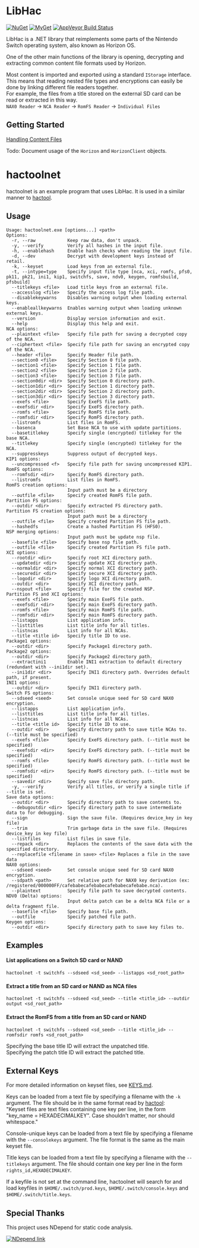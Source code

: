 # LibHac

[![NuGet](https://img.shields.io/nuget/v/LibHac.svg?style=flat-square)](https://www.nuget.org/packages/LibHac)
[![MyGet](https://img.shields.io/myget/libhac/vpre/libhac.svg?label=myget&style=flat-square)](https://www.myget.org/feed/libhac/package/nuget/LibHac)
[![AppVeyor Build Status](https://img.shields.io/appveyor/ci/thealexbarney/LibHac/master.svg?style=flat-square)](https://ci.appveyor.com/project/Thealexbarney/libhac/history)

LibHac is a .NET library that reimplements some parts of the Nintendo Switch operating system, also known as Horizon OS.

One of the other main functions of the library is opening, decrypting and extracting common content file formats used by Horizon.

Most content is imported and exported using a standard `IStorage` interface. This means that reading nested file types and encryptions can easily be done by linking different file readers together.  
For example, the files from a title stored on the external SD card can be read or extracted in this way.  
`NAX0 Reader` -> `NCA Reader` -> `RomFS Reader` -> `Individual Files`

## Getting Started

[Handling Content Files](docs/getting-started.md)

Todo: Document usage of the `Horizon` and `HorizonClient` objects.

# hactoolnet

hactoolnet is an example program that uses LibHac. It is used in a similar manner to [hactool](https://github.com/SciresM/hactool).

## Usage
```
Usage: hactoolnet.exe [options...] <path>
Options:
  -r, --raw            Keep raw data, don't unpack.
  -y, --verify         Verify all hashes in the input file.
  -h, --enablehash     Enable hash checks when reading the input file.
  -d, --dev            Decrypt with development keys instead of retail.
  -k, --keyset         Load keys from an external file.
  -t, --intype=type    Specify input file type [nca, xci, romfs, pfs0, pk11, pk21, ini1, kip1, switchfs, save, ndv0, keygen, romfsbuild, pfsbuild]
  --titlekeys <file>   Load title keys from an external file.
  --accesslog <file>   Specify the access log file path.
  --disablekeywarns    Disables warning output when loading external keys.
  --enableallkeywarns  Enables warning output when loading unknown external keys.
  --version            Display version information and exit.
  --help               Display this help and exit.
NCA options:
  --plaintext <file>   Specify file path for saving a decrypted copy of the NCA.
  --ciphertext <file>  Specify file path for saving an encrypted copy of the NCA.
  --header <file>      Specify Header file path.
  --section0 <file>    Specify Section 0 file path.
  --section1 <file>    Specify Section 1 file path.
  --section2 <file>    Specify Section 2 file path.
  --section3 <file>    Specify Section 3 file path.
  --section0dir <dir>  Specify Section 0 directory path.
  --section1dir <dir>  Specify Section 1 directory path.
  --section2dir <dir>  Specify Section 2 directory path.
  --section3dir <dir>  Specify Section 3 directory path.
  --exefs <file>       Specify ExeFS file path.
  --exefsdir <dir>     Specify ExeFS directory path.
  --romfs <file>       Specify RomFS file path.
  --romfsdir <dir>     Specify RomFS directory path.
  --listromfs          List files in RomFS.
  --basenca            Set Base NCA to use with update partitions.
  --basetitlekey       Specify single (encrypted) titlekey for the base NCA.
  --titlekey           Specify single (encrypted) titlekey for the NCA.
  --suppresskeys       Suppress output of decrypted keys.
KIP1 options:
  --uncompressed <f>   Specify file path for saving uncompressed KIP1.
RomFS options:
  --romfsdir <dir>     Specify RomFS directory path.
  --listromfs          List files in RomFS.
RomFS creation options:
                       Input path must be a directory
  --outfile <file>     Specify created RomFS file path.
Partition FS options:
  --outdir <dir>       Specify extracted FS directory path.
Partition FS creation options:
                       Input path must be a directory
  --outfile <file>     Specify created Partition FS file path.
  --hashedfs           Create a hashed Partition FS (HFS0).
NSP merging options:
                       Input path must be update nsp file.
  --basefile <file>    Specify base nsp file path.
  --outfile <file>     Specify created Partition FS file path.
XCI options:
  --rootdir <dir>      Specify root XCI directory path.
  --updatedir <dir>    Specify update XCI directory path.
  --normaldir <dir>    Specify normal XCI directory path.
  --securedir <dir>    Specify secure XCI directory path.
  --logodir <dir>      Specify logo XCI directory path.
  --outdir <dir>       Specify XCI directory path.
  --nspout <file>      Specify file for the created NSP.
Partition FS and XCI options:
  --exefs <file>       Specify main ExeFS file path.
  --exefsdir <dir>     Specify main ExeFS directory path.
  --romfs <file>       Specify main RomFS file path.
  --romfsdir <dir>     Specify main RomFS directory path.
  --listapps           List application info.
  --listtitles         List title info for all titles.
  --listncas           List info for all NCAs.
  --title <title id>   Specify title ID to use.
Package1 options:
  --outdir <dir>       Specify Package1 directory path.
Package2 options:
  --outdir <dir>       Specify Package2 directory path.
  --extractini1        Enable INI1 extraction to default directory (redundant with --ini1dir set).
  --ini1dir <dir>      Specify INI1 directory path. Overrides default path, if present.
INI1 options:
  --outdir <dir>       Specify INI1 directory path.
Switch FS options:
  --sdseed <seed>      Set console unique seed for SD card NAX0 encryption.
  --listapps           List application info.
  --listtitles         List title info for all titles.
  --listncas           List info for all NCAs.
  --title <title id>   Specify title ID to use.
  --outdir <dir>       Specify directory path to save title NCAs to. (--title must be specified)
  --exefs <file>       Specify ExeFS directory path. (--title must be specified)
  --exefsdir <dir>     Specify ExeFS directory path. (--title must be specified)
  --romfs <file>       Specify RomFS directory path. (--title must be specified)
  --romfsdir <dir>     Specify RomFS directory path. (--title must be specified)
  --savedir <dir>      Specify save file directory path.
  -y, --verify         Verify all titles, or verify a single title if --title is set.
Save data options:
  --outdir <dir>       Specify directory path to save contents to.
  --debugoutdir <dir>  Specify directory path to save intermediate data to for debugging.
  --sign               Sign the save file. (Requires device_key in key file)
  --trim               Trim garbage data in the save file. (Requires device_key in key file)
  --listfiles          List files in save file.
  --repack <dir>       Replaces the contents of the save data with the specified directory.
  --replacefile <filename in save> <file> Replaces a file in the save data
NAX0 options:
  --sdseed <seed>      Set console unique seed for SD card NAX0 encryption.
  --sdpath <path>      Set relative path for NAX0 key derivation (ex: /registered/000000FF/cafebabecafebabecafebabecafebabe.nca).
  --plaintext          Specify file path to save decrypted contents.
NDV0 (Delta) options:
                       Input delta patch can be a delta NCA file or a delta fragment file.
  --basefile <file>    Specify base file path.
  --outfile            Specify patched file path.
Keygen options:
  --outdir <dir>       Specify directory path to save key files to.
```

## Examples

#### List applications on a Switch SD card or NAND
`hactoolnet -t switchfs --sdseed <sd_seed> --listapps <sd_root_path>`

#### Extract a title from an SD card or NAND as NCA files
`hactoolnet -t switchfs --sdseed <sd_seed> --title <title_id> --outdir output <sd_root_path>`

#### Extract the RomFS from a title from an SD card or NAND
`hactoolnet -t switchfs --sdseed <sd_seed> --title <title_id> --romfsdir romfs <sd_root_path>`

Specifying the base title ID will extract the unpatched title.  
Specifying the patch title ID will extract the patched title.

## External Keys

For more detailed information on keyset files, see [KEYS.md](KEYS.md).

Keys can be loaded from a text file by specifying a filename with the `-k` argument. The file should be in the same format read by [hactool](https://github.com/SciresM/hactool#external-keys):  
"Keyset files are text files containing one key per line, in the form "key_name = HEXADECIMALKEY". Case shouldn't matter, nor should whitespace."

Console-unique keys can be loaded from a text file by specifying a filename with the `--consolekeys` argument. The file format is the same as the main keyset file.

Title keys can be loaded from a text file by specifying a filename with the `--titlekeys` argument. The file should contain one key per line in the form `rights_id,HEXADECIMALKEY`.

If a keyfile is not set at the command line, hactoolnet will search for and load keyfiles in `$HOME/.switch/prod.keys`, `$HOME/.switch/console.keys` and `$HOME/.switch/title.keys`.

## Special Thanks

This project uses NDepend for static code analysis.

[![NDepend link](img/NDependLogo.png)](https://www.ndepend.com/)